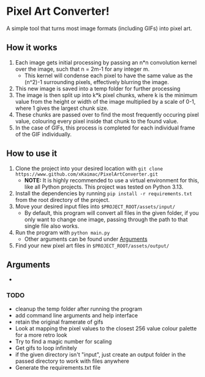 # Pixel Art Converter!

A simple tool that turns most image formats (including GIFs) into pixel art.

## How it works

1. Each image gets initial processing by passing an n*n convolution kernel over the image, such that n = 2m-1 for any integer m.
   - This kernel will condense each pixel to have the same value as the (n^2)-1 surrounding pixels, effectively blurring the image.
2. This new image is saved into a temp folder for further processing
3. The image is then split up into k*k pixel chunks, where k is the minimum value from the height or width of the image multiplied by a scale of 0-1, where 1 gives the largest chunk size.
4. These chunks are passed over to find the most frequently occuring pixel value, colouring every pixel inside that chunk to the found value.
5. In the case of GIFs, this process is completed for each individual frame of the GIF individually.

## How to use it

1. Clone the project into your desired location with `git clone https://www.github.com/xKaimac/PixelArtConverter.git`
   - **NOTE:** It is highly recommended to use a virtual environment for this, like all Python projects. This project was tested on Python 3.13.
3. Install the dependencies by running `pip install -r requirements.txt` from the root directory of the project.
4. Move your desired input files into `$PROJECT_ROOT/assets/input/`
   - By default, this program will convert all files in the given folder, if you only want to change one image, passing through the path to that single file also works.
5. Run the program with `python main.py`
   - Other arguments can be found under [Arguments](#Arguments)
6. Find your new pixel art files in `$PROJECT_ROOT/assets/output/`


## Arguments

- 

### TODO
- cleanup the temp folder after running the program
- add command line arguments and help interface
- retain the original framerate  of gifs 
- Look at mapping the pixel values to the closest 256 value colour palette for a more retro look
- Try to find a magic number for scaling
- Get gifs to loop infinitely
- if the given directory isn't "input", just create an output folder in the passed directory to work with files anywhere
- Generate the requirements.txt file
